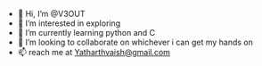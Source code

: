 - 👋 Hi, I’m @V3OUT
- 👀 I’m interested in exploring
- 🌱 I’m currently learning python and C
- 💞️ I’m looking to collaborate on whichever i can get my hands on
- 📫 reach me at Yatharthvaish@gmail.com


